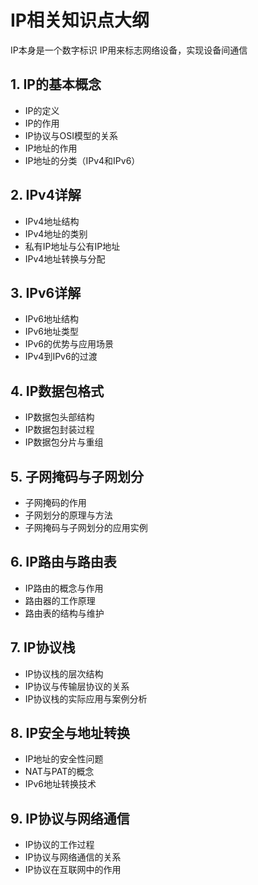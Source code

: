 # IP相关知识点大纲

IP本身是一个数字标识
IP用来标志网络设备，实现设备间通信

## 1. IP的基本概念
   - IP的定义
   - IP的作用
   - IP协议与OSI模型的关系
   - IP地址的作用
   - IP地址的分类（IPv4和IPv6）

## 2. IPv4详解
   - IPv4地址结构
   - IPv4地址的类别
   - 私有IP地址与公有IP地址
   - IPv4地址转换与分配

## 3. IPv6详解
   - IPv6地址结构
   - IPv6地址类型
   - IPv6的优势与应用场景
   - IPv4到IPv6的过渡

## 4. IP数据包格式
   - IP数据包头部结构
   - IP数据包封装过程
   - IP数据包分片与重组

## 5. 子网掩码与子网划分
   - 子网掩码的作用
   - 子网划分的原理与方法
   - 子网掩码与子网划分的应用实例

## 6. IP路由与路由表
   - IP路由的概念与作用
   - 路由器的工作原理
   - 路由表的结构与维护

## 7. IP协议栈
   - IP协议栈的层次结构
   - IP协议与传输层协议的关系
   - IP协议栈的实际应用与案例分析

## 8. IP安全与地址转换
   - IP地址的安全性问题
   - NAT与PAT的概念
   - IPv6地址转换技术

## 9. IP协议与网络通信
   - IP协议的工作过程
   - IP协议与网络通信的关系
   - IP协议在互联网中的作用


